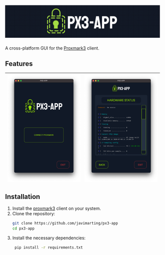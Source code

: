 # ![PX3 APP](data/icons/px3-app-logo-filled-background.png)

A cross-platform GUI for the [Proxmark3](https://github.com/RfidResearchGroup/proxmark3) client.

## Features



| ![px3-app connection page](data/screenshots/px3-app-connection.png) | ![px3-app example](data/screenshots/px3-app-example.png) |
|---------------------------------------------------------------------|----------------------------------------------------------|

## Installation

1. Install the [proxmark3](https://github.com/RfidResearchGroup/proxmark3) client on your system.
2. Clone the repository:
   ```bash
   git clone https://github.com/javimarting/px3-app
   cd px3-app
   ```
3. Install the necessary dependencies:
   ```bash
    pip install -r requirements.txt
    ```



    